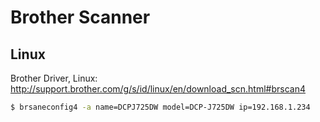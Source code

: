 # Brother Scanner

## Linux
Brother Driver, Linux:
http://support.brother.com/g/s/id/linux/en/download_scn.html#brscan4

```bash
$ brsaneconfig4 -a name=DCPJ725DW model=DCP-J725DW ip=192.168.1.234
```

